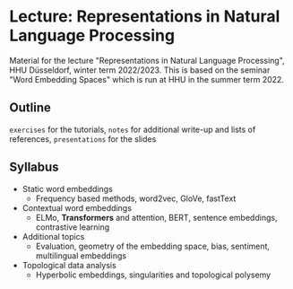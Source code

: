 # Lecture: Representations in Natural Language Processing

Material for the lecture "Representations in Natural Language Processing", HHU Düsseldorf, winter term 2022/2023.
This is based on the seminar "Word Embedding Spaces" which is run at HHU in the summer term 2022.

## Outline

`exercises` for the tutorials, `notes` for additional write-up and lists of references, `presentations` for the slides

## Syllabus

* Static word embeddings
    * Frequency based methods, word2vec, GloVe, fastText
* Contextual word embeddings
    * ELMo, **Transformers** and attention, BERT, sentence embeddings, contrastive learning 
* Additional topics
    * Evaluation, geometry of the embedding space, bias, sentiment, multilingual embeddings
* Topological data analysis
    * Hyperbolic embeddings, singularities and topological polysemy

